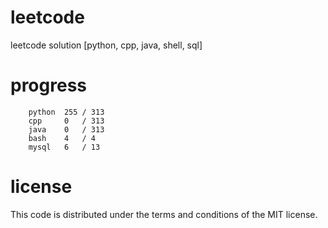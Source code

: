 # leetcode
leetcode solution [python, cpp, java, shell, sql]

# progress
```	
    python  255 / 313
    cpp     0   / 313
    java    0   / 313
    bash    4   / 4
    mysql   6   / 13
```

# license
This code is distributed under the terms and conditions of the MIT license.

